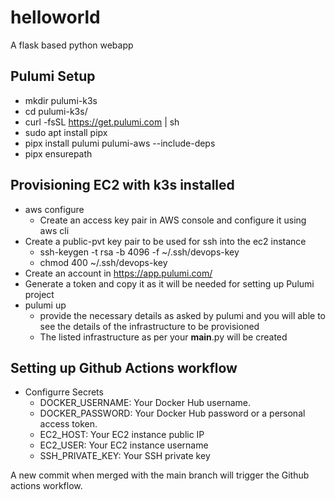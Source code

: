 # helloworld
A flask based python webapp

## Pulumi Setup
- mkdir pulumi-k3s
- cd pulumi-k3s/
- curl -fsSL https://get.pulumi.com | sh
- sudo apt install pipx
- pipx install pulumi pulumi-aws --include-deps
- pipx ensurepath

## Provisioning EC2 with k3s installed 
- aws configure
  - Create an access key pair in AWS console and configure it using aws cli
- Create a public-pvt key pair to be used for ssh into the ec2 instance
   - ssh-keygen -t rsa -b 4096 -f ~/.ssh/devops-key
   - chmod 400 ~/.ssh/devops-key
- Create an account in https://app.pulumi.com/ 
- Generate a token and copy it as it will be needed for setting up Pulumi project
- pulumi up
  - provide the necessary details as asked by pulumi and you will able to see the details of the infrastructure to be provisioned
  - The listed infrastructure as per your __main__.py will be created

## Setting up Github Actions workflow
- Configurre Secrets
  -  DOCKER_USERNAME: Your Docker Hub username.
  -  DOCKER_PASSWORD: Your Docker Hub password or a personal access token.
  -  EC2_HOST: Your EC2 instance public IP
  -  EC2_USER: Your EC2 instance username
  -  SSH_PRIVATE_KEY: Your SSH private key 

A new commit when merged with the main branch will trigger the Github actions workflow.
